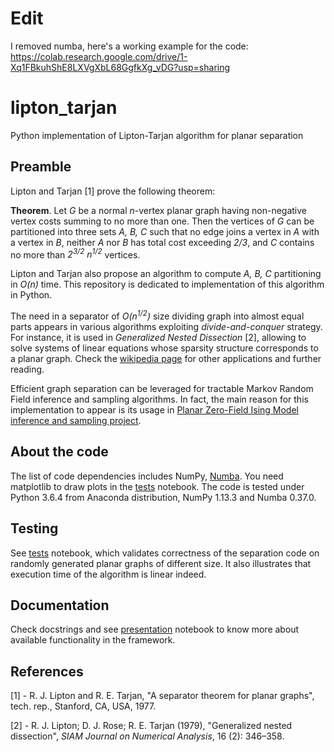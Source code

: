 # Edit

I removed numba, here's a working example for the code: https://colab.research.google.com/drive/1-Xq1FBkuhShE8LXVgXbL68GgfkXg_vDG?usp=sharing

# lipton_tarjan

Python implementation of Lipton-Tarjan algorithm for planar separation


## Preamble

Lipton and Tarjan [1] prove the following theorem:

**Theorem**. Let *G* be a normal *n*-vertex planar graph having non-negative vertex costs summing to no more than one. Then the vertices of *G* can be partitioned into three sets *A, B, C* such that no edge joins a vertex in *A* with a vertex in *B*, neither *A* nor *B* has total cost exceeding *2/3*, and *C* contains no more than *2<sup>3/2</sup> n<sup>1/2</sup>* vertices.

Lipton and Tarjan also propose an algorithm to compute *A, B, C* partitioning in *O(n)* time. This repository is dedicated to implementation of this algorithm in Python.

The need in a separator of *O(n<sup>1/2</sup>)* size dividing graph into almost equal parts appears in various algorithms exploiting *divide-and-conquer* strategy.  For instance, it is used in *Generalized Nested Dissection* [2], allowing to solve systems of linear equations whose sparsity structure corresponds to a planar graph. Check the [wikipedia page](https://en.wikipedia.org/wiki/Planar_separator_theorem) for other applications and further reading.

Efficient graph separation can be leveraged for tractable Markov Random Field inference and sampling algorithms. In fact, the main reason for this implementation to appear is its usage in [Planar Zero-Field Ising Model inference and sampling project](https://github.com/ValeryTyumen/planar_ising).

## About the code

The list of code dependencies includes NumPy, [Numba](https://numba.pydata.org/). You need matplotlib to draw plots in the [tests](https://github.com/ValeryTyumen/lipton_tarjan/blob/master/tests/tests.ipynb) notebook. The code is tested under Python 3.6.4 from Anaconda distribution, NumPy 1.13.3 and Numba 0.37.0.

## Testing

See [tests](https://github.com/ValeryTyumen/lipton_tarjan/blob/master/tests/tests.ipynb) notebook, which validates correctness of the separation code on randomly generated planar graphs of different size. It also illustrates that execution time of the algorithm is linear indeed.

## Documentation

Check docstrings and see [presentation](https://github.com/ValeryTyumen/lipton_tarjan/blob/master/presentation.ipynb) notebook to know more about available functionality in the framework.

## References

[1] - R. J. Lipton and R. E. Tarjan, "A separator theorem for planar graphs", tech. rep., Stanford, CA, USA, 1977.

[2] - R. J. Lipton; D. J. Rose; R. E. Tarjan (1979), "Generalized nested dissection", _SIAM Journal on Numerical Analysis_, 16 (2): 346–358.
